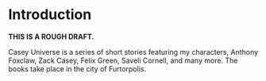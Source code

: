 # Introduction

**THIS IS A ROUGH DRAFT.**

Casey Universe is a series of short stories featuring my characters, Anthony Foxclaw, Zack Casey, Felix Green, Saveli Cornell, and many more. The books take place in the city of Furtorpolis.